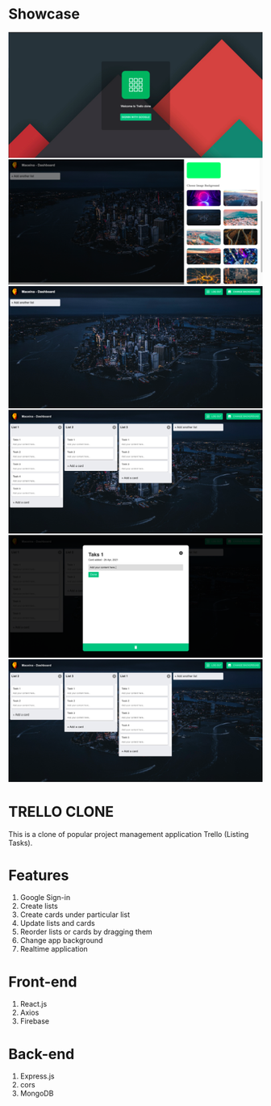 # Showcase 

![Alt text](/images/1.png?raw=true "Title")
![Alt text](/images/2.png?raw=true "Title")
![Alt text](/images/3.png?raw=true "Title")
![Alt text](/images/4.png?raw=true "Title")
![Alt text](/images/5.png?raw=true "Title")
![Alt text](/images/6.png?raw=true "Title")


# TRELLO CLONE

This is a clone of popular project management application Trello (Listing Tasks).

# Features
1. Google Sign-in
2. Create lists
3. Create cards under particular list
4. Update lists and cards
5. Reorder lists or cards by dragging them
6. Change app background
7. Realtime application

# Front-end
1. React.js
2. Axios
3. Firebase

# Back-end
1. Express.js
2. cors
3. MongoDB
